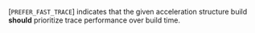 [`PREFER_FAST_TRACE`]
indicates that the given acceleration structure build  **should**  prioritize
trace performance over build time.